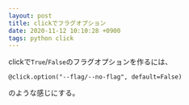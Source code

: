 ```yaml
---
layout: post
title: clickでフラグオプション
date: 2020-11-12 10:10:28 +0900
tags: python click
---
```


clickで`True`/`False`のフラグオプションを作るには、
```
@click.option("--flag/--no-flag", default=False)
```
のような感じにする。
